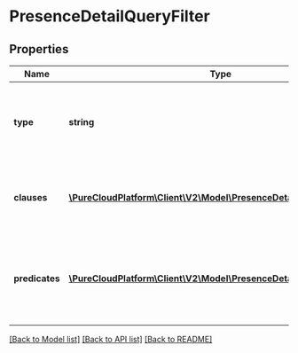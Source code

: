 # PresenceDetailQueryFilter

## Properties
Name | Type | Description | Notes
------------ | ------------- | ------------- | -------------
**type** | **string** | Boolean operation to apply to the provided predicates and clauses | 
**clauses** | [**\PureCloudPlatform\Client\V2\Model\PresenceDetailQueryClause[]**](PresenceDetailQueryClause.md) | Boolean &#39;and/or&#39; logic with up to two-levels of nesting | [optional] 
**predicates** | [**\PureCloudPlatform\Client\V2\Model\PresenceDetailQueryPredicate[]**](PresenceDetailQueryPredicate.md) | Like a three-word sentence: (attribute-name) (operator) (target-value). | [optional] 

[[Back to Model list]](../README.md#documentation-for-models) [[Back to API list]](../README.md#documentation-for-api-endpoints) [[Back to README]](../README.md)


